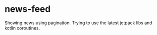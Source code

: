 # news-feed
Showing news using pagination. Trying to use the latest jetpack libs and kotlin coroutines.
